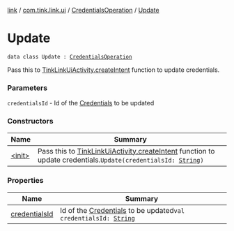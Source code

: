 [link](../../../index.md) / [com.tink.link.ui](../../index.md) / [CredentialsOperation](../index.md) / [Update](./index.md)

# Update

`data class Update : `[`CredentialsOperation`](../index.md)

Pass this to [TinkLinkUiActivity.createIntent](../../-tink-link-ui-activity/create-intent.md) function to update credentials.

### Parameters

`credentialsId` - Id of the [Credentials](../../../com.tink.model.credentials/-credentials/index.md) to be updated

### Constructors

| Name | Summary |
|---|---|
| [&lt;init&gt;](-init-.md) | Pass this to [TinkLinkUiActivity.createIntent](../../-tink-link-ui-activity/create-intent.md) function to update credentials.`Update(credentialsId: `[`String`](https://kotlinlang.org/api/latest/jvm/stdlib/kotlin/-string/index.html)`)` |

### Properties

| Name | Summary |
|---|---|
| [credentialsId](credentials-id.md) | Id of the [Credentials](../../../com.tink.model.credentials/-credentials/index.md) to be updated`val credentialsId: `[`String`](https://kotlinlang.org/api/latest/jvm/stdlib/kotlin/-string/index.html) |
